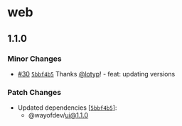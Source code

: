 # web

## 1.1.0

### Minor Changes

- [#30](https://github.com/wayofdev/next-starter-tpl/pull/30) [`5bbf4b5`](https://github.com/wayofdev/next-starter-tpl/commit/5bbf4b51822431399858910fea7df009b419640c) Thanks [@lotyp](https://github.com/lotyp)! - feat: updating versions

### Patch Changes

- Updated dependencies [[`5bbf4b5`](https://github.com/wayofdev/next-starter-tpl/commit/5bbf4b51822431399858910fea7df009b419640c)]:
  - @wayofdev/ui@1.1.0
